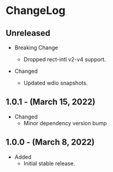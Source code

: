 # ChangeLog

## Unreleased

* Breaking Change
  * Dropped rect-intl v2-v4 support.

* Changed
  * Updated wdio snapshots.

## 1.0.1 - (March 15, 2022)

* Changed
  * Minor dependency version bump

## 1.0.0 - (March 8, 2022)

* Added
  * Initial stable release.

